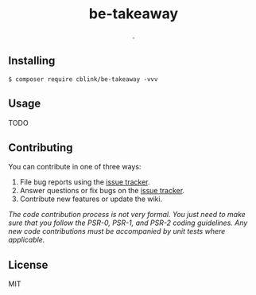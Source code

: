 <h1 align="center"> be-takeaway </h1>

<p align="center"> .</p>


## Installing

```shell
$ composer require cblink/be-takeaway -vvv
```

## Usage

TODO

## Contributing

You can contribute in one of three ways:

1. File bug reports using the [issue tracker](https://github.com/cblink/be-takeaway/issues).
2. Answer questions or fix bugs on the [issue tracker](https://github.com/cblink/be-takeaway/issues).
3. Contribute new features or update the wiki.

_The code contribution process is not very formal. You just need to make sure that you follow the PSR-0, PSR-1, and PSR-2 coding guidelines. Any new code contributions must be accompanied by unit tests where applicable._

## License

MIT